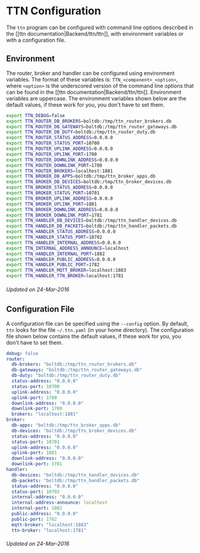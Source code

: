# TTN Configuration

The `ttn` program can be configured with command line options described in the [[ttn documentation|Backend/ttn/ttn]], with environment variables or with a configuration file.

## Environment

The router, broker and handler can be configured using environment variables.
The format of these variables is: `TTN_<component>_<option>`, where `<option>` is the underscored version of the command line options that can be found in the [[ttn documentation|Backend/ttn/ttn]]. Environment variables are uppercase. The environment variables shown below are the default values, if these work for you, you don't have to set them.

```sh
export TTN_DEBUG=false
export TTN_ROUTER_DB_BROKERS=boltdb:/tmp/ttn_router_brokers.db
export TTN_ROUTER_DB_GATEWAYS=boltdb:/tmp/ttn_router_gateways.db
export TTN_ROUTER_DB_DUTY=boltdb:/tmp/ttn_router_duty.db
export TTN_ROUTER_STATUS_ADDRESS=0.0.0.0
export TTN_ROUTER_STATUS_PORT=10700
export TTN_ROUTER_UPLINK_ADDRESS=0.0.0.0
export TTN_ROUTER_UPLINK_PORT=1700
export TTN_ROUTER_DOWNLINK_ADDRESS=0.0.0.0
export TTN_ROUTER_DOWNLINK_PORT=1780
export TTN_ROUTER_BROKERS=localhost:1881
export TTN_BROKER_DB_APPS=boltdb:/tmp/ttn_broker_apps.db
export TTN_BROKER_DB_DEVICES=boltdb:/tmp/ttn_broker_devices.db
export TTN_BROKER_STATUS_ADDRESS=0.0.0.0
export TTN_BROKER_STATUS_PORT=10701
export TTN_BROKER_UPLINK_ADDRESS=0.0.0.0
export TTN_BROKER_UPLINK_PORT=1881
export TTN_BROKER_DOWNLINK_ADDRESS=0.0.0.0
export TTN_BROKER_DOWNLINK_PORT=1781
export TTN_HANDLER_DB_DEVICES=boltdb:/tmp/ttn_handler_devices.db
export TTN_HANDLER_DB_PACKETS=boltdb:/tmp/ttn_handler_packets.db
export TTN_HANDLER_STATUS_ADDRESS=0.0.0.0
export TTN_HANDLER_STATUS_PORT=10702
export TTN_HANDLER_INTERNAL_ADDRESS=0.0.0.0
export TTN_INTERNAL_ADDRESS_ANNOUNCE=localhost
export TTN_HANDLER_INTERNAL_PORT=1882
export TTN_HANDLER_PUBLIC_ADDRESS=0.0.0.0
export TTN_HANDLER_PUBLIC_PORT=1782
export TTN_HANDLER_MQTT_BROKER=localhost:1883
export TTN_HANDLER_TTN_BROKER=localhost:1781
```

###### Updated on 24-Mar-2016

## Configuration File

A configuration file can be specified using the `--config` option. By default, `ttn` looks for the file `~/.ttn.yaml` (in your home directory).
The configuration file shown below contains the default values, if these work for you, you don't have to set them.

```yaml
debug: false
router:
  db-brokers: "boltdb:/tmp/ttn_router_brokers.db"
  db-gateways: "boltdb:/tmp/ttn_router_gateways.db"
  db-duty: "boltdb:/tmp/ttn_router_duty.db"
  status-address: "0.0.0.0"
  status-port: 10700
  uplink-address: "0.0.0.0"
  uplink-port: 1700
  downlink-address: "0.0.0.0"
  downlink-port: 1780
  brokers: "localhost:1881"
broker:
  db-apps: "boltdb:/tmp/ttn_broker_apps.db"
  db-devices: "boltdb:/tmp/ttn_broker_devices.db"
  status-address: "0.0.0.0"
  status-port: 10701
  uplink-address: "0.0.0.0"
  uplink-port: 1881
  downlink-address: "0.0.0.0"
  downlink-port: 1781
handler:
  db-devices: "boltdb:/tmp/ttn_handler_devices.db"
  db-packets: "boltdb:/tmp/ttn_handler_packets.db"
  status-address: "0.0.0.0"
  status-port: 10702
  internal-address: "0.0.0.0"
  internal-address-announce: localhost
  internal-port: 1882
  public-address: "0.0.0.0"
  public-port: 1782
  mqtt-broker: "localhost:1883"
  ttn-broker: "localhost:1781"
```

###### Updated on 24-Mar-2016
